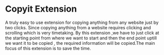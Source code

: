 # Copyit Extension
A truly easy to use extension for copying anything from any website just by two clicks. Since copying anything from a website requires clicking and scrolling which is very timetaking. By this extension ,we have to just click at the starting point from where we want to start and then the end point uptill we want it to be copied , the required information will be copied.The main focus of this extension is to save the time.
